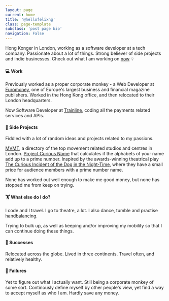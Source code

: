 ```yaml
---
layout: page
current: home
title: '@hellofelixng'
class: page-template
subclass: 'post page bio'
navigation: False
---
```


Hong Konger in London, working as a software developer at a tech company. Passionate about a lot of things. 
Strong believer of side projects and indie businesses. Check out what I am working on [now](/now) 💡

#### 💻 Work

Previously worked as a proper corporate monkey - a Web Developer at [Euromoney](http://www.euromoneyplc.com/), one of Europe's largest business and financial magazine publishers. Worked in the Hong Kong office, and then relocated to their London headquarters.

Now Software Developer at [Trainline](https://thetrainline.com/), coding all the payments related services and APIs.

#### 🚀 Side Projects

 Fiddled with a lot of random ideas and projects related to my passions. 

[MVMT](https://mvmt.felix.ng), a directory of the top movement related studios and centres in London. [Project Curious Name](https://curiousincident.herokuapp.com/) that calculates if the alphabets of your name add up to a prime number. Inspired by the awards-winning theatrical play [The Curious Incident of the Dog in the Night-Time](https://www.nationaltheatre.org.uk/shows/the-curious-incident-of-the-dog-in-the-night-time), where they have a small price for audience members with a prime number name.

None has worked out well enough to make me good money, but none has stopped me from keep on trying. 
<!-- I also keep a [list](/inspirations) of people/projects that keep on inspiring me. -->

#### 🏋 What else do I do?

I code and I travel. I go to theatre, a lot. I also dance, tumble and practise [handbalancing](http://thecircusdictionary.com/moves/?category=hand-balance).

Trying to bulk up, as well as keeping and/or improving my mobility so that I can continue doing these things.

#### 🙌 Successes

Relocated across the globe. Lived in three continents. Travel often, and relatively healthy.

#### 🤦‍ Failures

Yet to figure out what I actually want. Still being a corporate monkey of some sort.  Continously define myself by other people's view, yet find a way to accept myself as who I am. Hardly save any money.